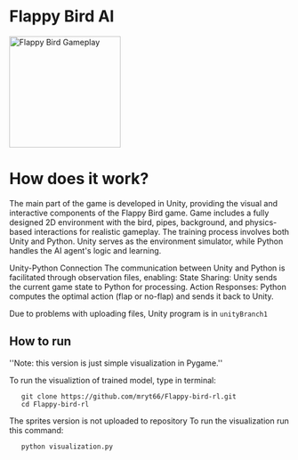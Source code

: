 # Flappy Bird AI

<img src="gifs/Film.gif" alt="Flappy Bird Gameplay" width="200">


How does it work?
=============
The main part of the game is developed in Unity, providing the visual and interactive components of the Flappy Bird game.
Game includes a fully designed 2D environment with the bird, pipes, background, and physics-based interactions for realistic gameplay.
The training process involves both Unity and Python. Unity serves as the environment simulator, while Python handles the AI agent's logic and learning.

Unity-Python Connection
The communication between Unity and Python is facilitated through observation files, enabling:
State Sharing: Unity sends the current game state to Python for processing.
Action Responses: Python computes the optimal action (flap or no-flap) and sends it back to Unity.

Due to problems with uploading files, Unity program is in ```unityBranch1```
## How to run
''Note: this version is just simple visualization in Pygame.''

To run the visualiztion of trained model, type in terminal:
```
   git clone https://github.com/mryt66/Flappy-bird-rl.git
   cd Flappy-bird-rl
```

The sprites version is not uploaded to repository
To run the visualization run this command:
```
   python visualization.py
```
